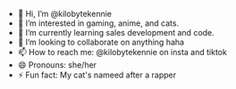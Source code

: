- 👋 Hi, I’m @kilobytekennie
- 👀 I’m interested in gaming, anime, and cats.
- 🌱 I’m currently learning sales development and code.
- 💞️ I’m looking to collaborate on anything haha
- 📫 How to reach me: @kilobytekennie on insta and tiktok
- 😄 Pronouns: she/her
- ⚡ Fun fact: My cat's nameed after a rapper 

<!---
kilobytekennie/kilobytekennie is a ✨ special ✨ repository because its `README.md` (this file) appears on your GitHub profile.
You can click the Preview link to take a look at your changes.
--->
